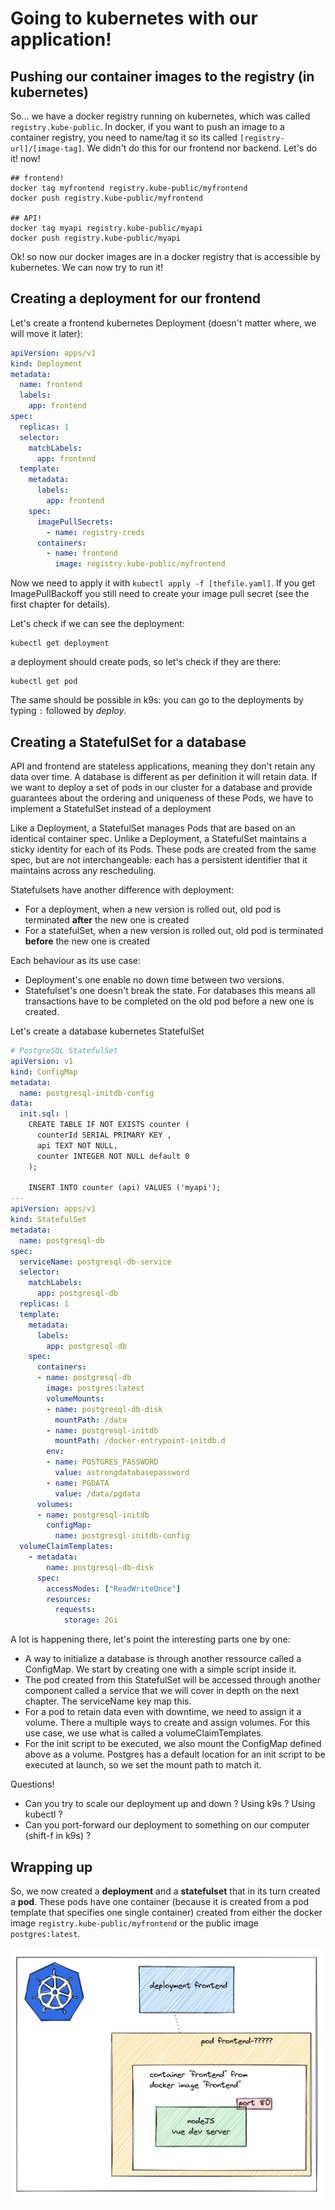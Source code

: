 # Going to kubernetes with our application!

## Pushing our container images to the registry (in kubernetes)

So... we have a docker registry running on kubernetes, which was called `registry.kube-public`. In docker, if you want to push an image to a container registry, you need to name/tag it so its called `[registry-url]/[image-tag]`. We didn't do this for our frontend nor backend. Let's do it! now!

```shell
## frontend!
docker tag myfrontend registry.kube-public/myfrontend
docker push registry.kube-public/myfrontend

## API!
docker tag myapi registry.kube-public/myapi
docker push registry.kube-public/myapi
```

Ok! so now our docker images are in a docker registry that is accessible by kubernetes. We can now try to run it!

## Creating a deployment for our frontend

Let's create a frontend kubernetes Deployment (doesn't matter where, we will move it later):

```yaml
apiVersion: apps/v1
kind: Deployment
metadata:
  name: frontend
  labels:
    app: frontend
spec:
  replicas: 1
  selector:
    matchLabels:
      app: frontend
  template:
    metadata:
      labels:
        app: frontend
    spec:
      imagePullSecrets:
        - name: registry-creds
      containers:
        - name: frontend
          image: registry.kube-public/myfrontend
```

Now we need to apply it with `kubectl apply -f [thefile.yaml]`. If you get ImagePullBackoff you still need to create your image pull secret (see the first chapter for details).



Let's check if we can see the deployment:

```shell
kubectl get deployment
```

a deployment should create pods, so let's check if they are there:

```shell
kubectl get pod
```

The same should be possible in k9s: you can go to the deployments by typing `:` followed by *deploy*.

## Creating a StatefulSet for a database

API and frontend are stateless applications, meaning they don't retain any data over time. A database is different as per definition it will retain data. If we want to deploy a set of pods in our cluster for a database and provide guarantees about the ordering and uniqueness of these Pods, we have to implement a StatefulSet instead of a deployment

Like a Deployment, a StatefulSet manages Pods that are based on an identical container spec. Unlike a Deployment, a StatefulSet maintains a sticky identity for each of its Pods. These pods are created from the same spec, but are not interchangeable: each has a persistent identifier that it maintains across any rescheduling.

Statefulsets have another difference with deployment: 
- For a deployment, when a new version is rolled out, old pod is terminated **after** the new one is created
- For a statefulSet, when a new version is rolled out, old pod is terminated **before** the new one is created

Each behaviour as its use case: 
- Deployment's one enable no down time between two versions.
- Statefulset's one doesn't break the state. For databases this means all transactions have to be completed on the old pod before a new one is created.

Let's create a database kubernetes StatefulSet
```yaml
# PostgreSQL StatefulSet
apiVersion: v1
kind: ConfigMap
metadata:
  name: postgresql-initdb-config
data:
  init.sql: |
    CREATE TABLE IF NOT EXISTS counter (
      counterId SERIAL PRIMARY KEY ,
      api TEXT NOT NULL,
      counter INTEGER NOT NULL default 0
    );

    INSERT INTO counter (api) VALUES ('myapi');
---
apiVersion: apps/v1
kind: StatefulSet
metadata:
  name: postgresql-db
spec:
  serviceName: postgresql-db-service
  selector:
    matchLabels:
      app: postgresql-db
  replicas: 1
  template:
    metadata:
      labels:
        app: postgresql-db
    spec:
      containers:
      - name: postgresql-db
        image: postgres:latest
        volumeMounts:
        - name: postgresql-db-disk
          mountPath: /data
        - name: postgresql-initdb
          mountPath: /docker-entrypoint-initdb.d
        env:
        - name: POSTGRES_PASSWORD
          value: astrongdatabasepassword
        - name: PGDATA
          value: /data/pgdata
      volumes:
      - name: postgresql-initdb
        configMap:
          name: postgresql-initdb-config
  volumeClaimTemplates:
    - metadata:
        name: postgresql-db-disk
      spec:
        accessModes: ["ReadWriteOnce"]
        resources:
          requests:
            storage: 2Gi
```

A lot is happening there, let's point the interesting parts one by one: 
* A way to initialize a database is through another ressource called a ConfigMap. We start by creating one with a simple script inside it.
* The pod created from this StatefulSet will be accessed through another component called a service that we will cover in depth on the next chapter. The serviceName key map this.
* For a pod to retain data even with downtime, we need to assign it a volume. There a multiple ways to create and assign volumes. For this use case, we use what is called a volumeClaimTemplates.
* For the init script to be executed, we also mount the ConfigMap defined above as a volume. Postgres has a default location for an init script to be executed at launch, so we set the mount path to match it. 

Questions!

* Can you try to scale our deployment up and down ? Using k9s ? Using kubectl ?
* Can you port-forward our deployment to something on our computer (shift-f in k9s) ?



## Wrapping up

So, we now created a **deployment** and a **statefulset** that in its turn created a **pod**. These pods have one container (because it is created from a pod template that specifies one single container) created from either the docker image `registry.kube-public/myfrontend` or the public image `postgres:latest`.

![frontend-deployment](../imgs/frontend-deployment.png)

